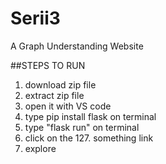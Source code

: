 # Serii3
A Graph Understanding Website

##STEPS TO RUN
1. download zip file
2. extract zip file
3. open it with VS code
4. type pip install flask on terminal 
5. type "flask run" on terminal
6. click on the 127. something link
7. explore
